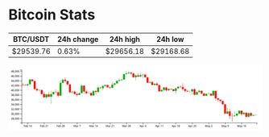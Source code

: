 # Bitcoin Stats

BTC/USDT|24h change|24h high|24h low|
|---|---|---|---|
|$29539.76|0.63%|$29656.18|$29168.68|

<img src="./chart.svg">
